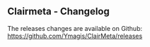 Clairmeta - Changelog
---------------------

The releases changes are available on Github: https://github.com/Ymagis/ClairMeta/releases